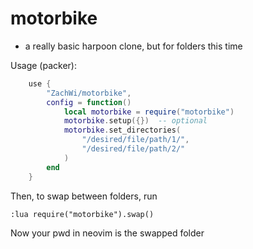 # motorbike

- a really basic harpoon clone, but for folders this time

Usage (packer):
```lua
    use {
        "ZachWi/motorbike",
        config = function()
            local motorbike = require("motorbike")
            motorbike.setup({})  -- optional
            motorbike.set_directories(
                "/desired/file/path/1/",
                "/desired/file/path/2/"
            )
        end
    }
```
Then, to swap between folders, run
```
:lua require("motorbike").swap()
```
Now your pwd in neovim is the swapped folder

